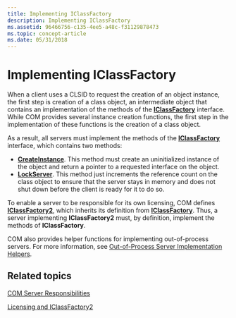 ```yaml
---
title: Implementing IClassFactory
description: Implementing IClassFactory
ms.assetid: 96466756-c135-4ee5-a48c-f31129878473
ms.topic: concept-article
ms.date: 05/31/2018
---
```


# Implementing IClassFactory

When a client uses a CLSID to request the creation of an object instance, the first step is creation of a class object, an intermediate object that contains an implementation of the methods of the [**IClassFactory**](/windows/win32/api/unknwn/nn-unknwn-iclassfactory) interface. While COM provides several instance creation functions, the first step in the implementation of these functions is the creation of a class object.

As a result, all servers must implement the methods of the [**IClassFactory**](/windows/win32/api/unknwn/nn-unknwn-iclassfactory) interface, which contains two methods:

-   [**CreateInstance**](/windows/desktop/api/Unknwn/nf-unknwn-iclassfactory-createinstance). This method must create an uninitialized instance of the object and return a pointer to a requested interface on the object.
-   [**LockServer**](/windows/win32/api/unknwn/nf-unknwn-iclassfactory-lockserver). This method just increments the reference count on the class object to ensure that the server stays in memory and does not shut down before the client is ready for it to do so.

To enable a server to be responsible for its own licensing, COM defines [**IClassFactory2**](/windows/desktop/api/OCIdl/nn-ocidl-iclassfactory2), which inherits its definition from [**IClassFactory**](/windows/win32/api/unknwn/nn-unknwn-iclassfactory). Thus, a server implementing **IClassFactory2** must, by definition, implement the methods of **IClassFactory**.

COM also provides helper functions for implementing out-of-process servers. For more information, see [Out-of-Process Server Implementation Helpers](out-of-process-server-implementation-helpers.md).

## Related topics

<dl> <dt>

[COM Server Responsibilities](com-server-responsibilities.md)
</dt> <dt>

[Licensing and IClassFactory2](licensing-and-iclassfactory2.md)
</dt> </dl>

 

 
